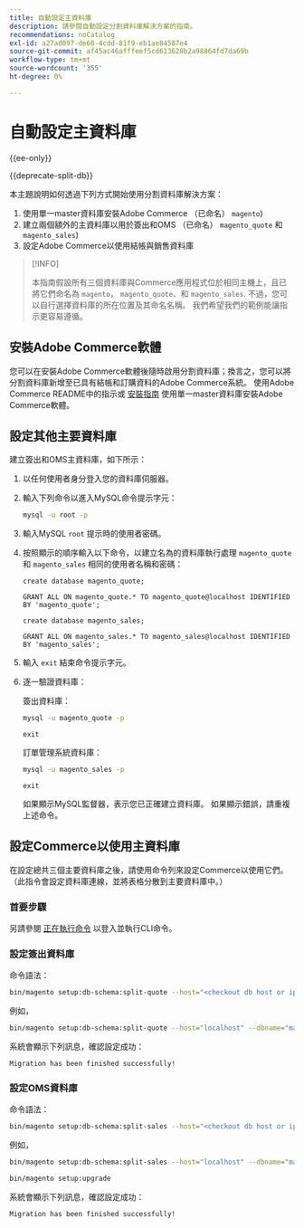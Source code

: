 ```yaml
---
title: 自動設定主資料庫
description: 請參閱自動設定分割資料庫解決方案的指南。
recommendations: noCatalog
exl-id: a27ad097-de60-4cdd-81f9-eb1ae84587e4
source-git-commit: af45ac46afffeef5cd613628b2a98864fd7da69b
workflow-type: tm+mt
source-wordcount: '355'
ht-degree: 0%

---
```


# 自動設定主資料庫

{{ee-only}}

{{deprecate-split-db}}

本主題說明如何透過下列方式開始使用分割資料庫解決方案：

1. 使用單一master資料庫安裝Adobe Commerce （已命名） `magento`)
1. 建立兩個額外的主資料庫以用於簽出和OMS （已命名） `magento_quote` 和 `magento_sales`)
1. 設定Adobe Commerce以使用結帳與銷售資料庫

>[!INFO]
>
>本指南假設所有三個資料庫與Commerce應用程式位於相同主機上，且已將它們命名為 `magento`， `magento_quote`、和 `magento_sales`. 不過，您可以自行選擇資料庫的所在位置及其命名名稱。 我們希望我們的範例能讓指示更容易遵循。

## 安裝Adobe Commerce軟體

您可以在安裝Adobe Commerce軟體後隨時啟用分割資料庫；換言之，您可以將分割資料庫新增至已具有結帳和訂購資料的Adobe Commerce系統。 使用Adobe Commerce README中的指示或 [安裝指南](../../installation/overview.md) 使用單一master資料庫安裝Adobe Commerce軟體。

## 設定其他主要資料庫

建立簽出和OMS主資料庫，如下所示：

1. 以任何使用者身分登入您的資料庫伺服器。
1. 輸入下列命令以進入MySQL命令提示字元：

   ```bash
   mysql -u root -p
   ```

1. 輸入MySQL `root` 提示時的使用者密碼。
1. 按照顯示的順序輸入以下命令，以建立名為的資料庫執行處理 `magento_quote` 和 `magento_sales` 相同的使用者名稱和密碼：

   ```shell
   create database magento_quote;
   ```

   ```shell
   GRANT ALL ON magento_quote.* TO magento_quote@localhost IDENTIFIED BY 'magento_quote';
   ```

   ```shell
   create database magento_sales;
   ```

   ```shell
   GRANT ALL ON magento_sales.* TO magento_sales@localhost IDENTIFIED BY 'magento_sales';
   ```

1. 輸入 `exit` 結束命令提示字元。

1. 逐一驗證資料庫：

   簽出資料庫：

   ```bash
   mysql -u magento_quote -p
   ```

   ```shell
   exit
   ```

   訂單管理系統資料庫：

   ```bash
   mysql -u magento_sales -p
   ```

   ```shell
   exit
   ```

   如果顯示MySQL監督器，表示您已正確建立資料庫。 如果顯示錯誤，請重複上述命令。

## 設定Commerce以使用主資料庫

在設定總共三個主要資料庫之後，請使用命令列來設定Commerce以使用它們。 （此指令會設定資料庫連線，並將表格分散到主要資料庫中。）

### 首要步驟

另請參閱 [正在執行命令](../cli/config-cli.md#running-commands) 以登入並執行CLI命令。

### 設定簽出資料庫

命令語法：

```bash
bin/magento setup:db-schema:split-quote --host="<checkout db host or ip>" --dbname="<name>" --username="<checkout db username>" --password="<password>"
```

例如，

```bash
bin/magento setup:db-schema:split-quote --host="localhost" --dbname="magento_quote" --username="magento_quote" --password="magento_quote"
```

系統會顯示下列訊息，確認設定成功：

```terminal
Migration has been finished successfully!
```

### 設定OMS資料庫

命令語法：

```bash
bin/magento setup:db-schema:split-sales --host="<checkout db host or ip>" --dbname="<name>" --username="<checkout db username>" --password="<password>"
```

例如，

```bash
bin/magento setup:db-schema:split-sales --host="localhost" --dbname="magento_sales" --username="magento_sales" --password="magento_sales"
```

```bash
bin/magento setup:upgrade
```

系統會顯示下列訊息，確認設定成功：

```terminal
Migration has been finished successfully!
```
